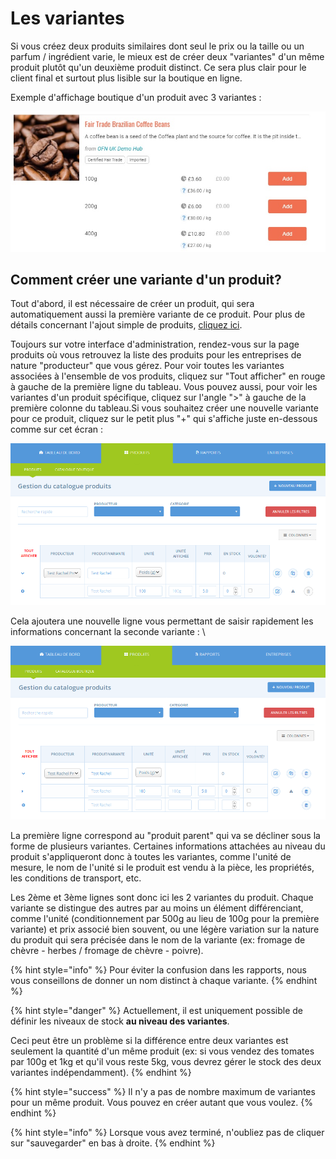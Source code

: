 # Les variantes

Si vous créez deux produits similaires dont seul le prix ou la taille ou un parfum / ingrédient varie, le mieux est de créer deux "variantes" d'un même produit plutôt qu'un deuxième produit distinct. Ce sera plus clair pour le client final et surtout plus lisible sur la boutique en ligne.

Exemple d'affichage boutique d'un produit avec 3 variantes :

![](<../../.gitbook/assets/productweightunit price.jpg>)

## Comment créer une variante d'un produit?

Tout d'abord, il est nécessaire de créer un produit, qui sera automatiquement aussi la première variante de ce produit. Pour plus de détails concernant l'ajout simple de produits, [cliquez ici](broken-reference).

Toujours sur votre interface d'administration, rendez-vous sur la page produits où vous retrouvez la liste des produits pour les entreprises de nature "producteur" que vous gérez. Pour voir toutes les variantes associées à l'ensemble de vos produits, cliquez sur "Tout afficher" en rouge à gauche de la première ligne du tableau. Vous pouvez aussi, pour voir les variantes d'un produit spécifique, cliquez sur l'angle ">" à gauche de la première colonne du tableau.Si vous souhaitez créer une nouvelle variante pour ce produit, cliquez sur le petit plus "+" qui s'affiche juste en-dessous comme sur cet écran :&#x20;

![](<../../.gitbook/assets/image (40) (1) (1).png>)

Cela ajoutera une nouvelle ligne vous permettant de saisir rapidement les informations concernant la seconde variante : \


![](<../../.gitbook/assets/image (70) (1) (1).png>)



La première ligne correspond au "produit parent" qui va se décliner sous la forme de plusieurs variantes. Certaines informations attachées au niveau du produit s'appliqueront donc à toutes les variantes, comme l'unité de mesure, le nom de l'unité si le produit est vendu à la pièce, les propriétés, les conditions de transport, etc.

Les 2ème et 3ème lignes sont donc ici les 2 variantes du produit.  Chaque variante se distingue des autres par au moins un élément différenciant, comme l'unité (conditionnement par 500g au lieu de 100g pour la première variante) et prix associé bien souvent, ou une légère variation sur la nature du produit qui sera précisée dans le nom de la variante (ex: fromage de chèvre - herbes / fromage de chèvre - poivre).

{% hint style="info" %}
Pour éviter la confusion dans les rapports, nous vous conseillons de donner un nom distinct à chaque variante.
{% endhint %}

{% hint style="danger" %}
Actuellement, il est uniquement possible de définir les niveaux de stock **au niveau des variantes**.

Ceci peut être un problème si la différence entre deux variantes est seulement la quantité d'un même produit (ex: si vous vendez des tomates par 100g et 1kg et qu'il vous reste 5kg, vous devrez gérer le stock des deux variantes indépendamment).
{% endhint %}

{% hint style="success" %}
Il n'y a pas de nombre maximum de variantes pour un même produit. Vous pouvez en créer autant que vous voulez.
{% endhint %}

{% hint style="info" %}
Lorsque vous avez terminé, n'oubliez pas de cliquer sur "sauvegarder" en bas à droite.
{% endhint %}

